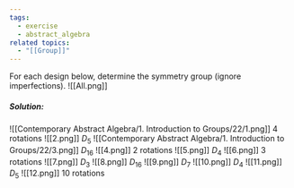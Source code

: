 ```yaml
---
tags:
  - exercise
  - abstract_algebra
related topics:
  - "[[Group]]"
---
```

For each design below, determine the symmetry group (ignore imperfections).
![[All.png]]
##### Solution:
![[Contemporary Abstract Algebra/1. Introduction to Groups/22/1.png]] $4$ rotations
![[2.png]] $D_5$
![[Contemporary Abstract Algebra/1. Introduction to Groups/22/3.png]] $D_{16}$
![[4.png]] $2$ rotations
![[5.png]] $D_4$
![[6.png]] $3$ rotations
![[7.png]] $D_3$
![[8.png]] $D_{16}$
![[9.png]] $D_7$
![[10.png]] $D_4$
![[11.png]] $D_5$
![[12.png]] $10$ rotations